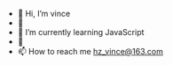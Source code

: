 - 👋 Hi, I’m vince
- 👀 
- 🌱 I’m currently learning JavaScript
- 💞️ 
- 📫 How to reach me hz_vince@163.com

<!---
Blurryface-o/Blurryface-o is a ✨ special ✨ repository because its `README.md` (this file) appears on your GitHub profile.
You can click the Preview link to take a look at your changes.
--->
